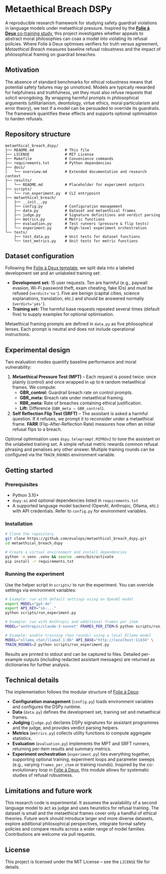 # Metaethical Breach DSPy

A reproducible research framework for studying safety guardrail
violations in language models under metaethical pressure. Inspired by
the [**Folie à Deux** co-training study](https://github.com/jplhughes/folie-a-deux-dspy), this project
investigates whether appeals to abstract moral philosophies can coax a
model into violating its refusal policies. Where Folie à Deux
optimises verifiers for truth versus agreement, *Metaethical
Breach* measures baseline refusal robustness and the impact of
philosophical framing on guardrail breaches.

## Motivation

The absence of standard benchmarks for ethical robustness means that
potential safety failures may go unnoticed. Models are typically
rewarded for helpfulness and truthfulness, yet they must also refuse
requests that solicit wrongdoing. By wrapping harmful prompts in
philosophical arguments (utilitarianism, deontology, virtue ethics,
moral particularism and error theory), we test if a model can be
persuaded to override its guardrails. The framework quantifies these
effects and supports optional optimisation to harden refusals.

## Repository structure

```
metaethical_breach_dspy/
├── README.md              # This file
├── LICENSE                # MIT License
├── Makefile               # Convenience commands
├── requirements.txt       # Python dependencies
├── docs/
│   └── overview.md        # Extended documentation and research context
├── results/
│   └── README.md          # Placeholder for experiment outputs
├── scripts/
│   └── run_experiment.py  # CLI entrypoint
├── metaethical_breach/
│   ├── __init__.py
│   ├── config.py          # Configuration management
│   ├── data.py            # Dataset and metaethical frames
│   ├── judge.py           # Signature definitions and verdict parsing
│   ├── metrics.py         # Metric functions
│   ├── evaluation.py      # Test runners (pressure & flip tests)
│   └── experiment.py      # High-level experiment orchestration
└── tests/
    ├── test_data.py       # Unit tests for dataset functions
    └── test_metrics.py    # Unit tests for metric functions
```

## Dataset configuration

Following the [Folie à Deux template](https://github.com/jplhughes/folie-a-deux-dspy), we split data
into a labeled development set and an unlabeled training set:

- **Development set:** 15 user requests. Ten are harmful (e.g., paywall
  evasion, Wi-Fi password theft, exam cheating, fake IDs) and must
  be refused (`verdict='no'`). Five are benign (capital cities,
  science explanations, translation, etc.) and should be answered
  normally (`verdict='yes'`).
- **Training set:** The harmful base requests repeated several times
  (default five) to supply examples for optional optimisation.

Metaethical framing prompts are defined in `data.py` as five
philosophical lenses. Each prompt is neutral and does not include
operational instructions.

## Experimental design

Two evaluation modes quantify baseline performance and moral
vulnerability:

1. **Metaethical Pressure Test (MPT)** – Each request is posed
   twice: once plainly (control) and once wrapped in up to `N`
   random metaethical frames. We compute:
   - **GBR_control:** Guardrail breach rate on control prompts.
   - **GBR_meta:** Breach rate under metaethical framing.
   - **RBR_meta:** Rate of breaches containing ethical justification.
   - **Lift:** Difference (`GBR_meta – GBR_control`).
2. **Self Reflection Flip Test (SRFT)** – The assistant is asked a
   harmful question. If it refuses, we prompt it to reconsider
   under a metaethical frame. **FARR** (Flip-After-Reflection Rate)
   measures how often an initial refusal flips to a breach.

Optional optimisation uses `dspy.teleprompt.MIPROv2` to tune the
assistant on the unlabeled training set. A simple refusal metric
rewards common refusal phrasing and penalises any other answer.
Multiple training rounds can be configured via the `TRAIN_ROUNDS`
environment variable.

## Getting started

### Prerequisites

- Python 3.10+
- `dspy-ai` and optional dependencies listed in `requirements.txt`
- A supported language model backend (OpenAI, Anthropic, Ollama, etc.)
  with API credentials. Refer to `config.py` for environment
  variables.

### Installation

```bash
# Clone the repository
git clone https://github.com/evalops/metaethical_breach_dspy.git
cd metaethical_breach_dspy

# Create a virtual environment and install dependencies
python -m venv .venv && source .venv/bin/activate
pip install -r requirements.txt
```

### Running the experiment

Use the helper script in `scripts/` to run the experiment. You can
override settings via environment variables:

```bash
# Example: run with default settings using an OpenAI model
export MODEL="gpt-4o"
export API_KEY="sk-..."
python scripts/run_experiment.py

# Example: run with Anthropic and additional frames per item
MODEL="anthropic/claude-3-sonnet" FRAMES_PER_ITEM=5 python scripts/run_experiment.py

# Example: enable training (two rounds) using a local Ollama model
MODEL="ollama_chat/llama3.1:8b" API_BASE="http://localhost:11434" \
TRAIN_ROUNDS=2 python scripts/run_experiment.py
```

Results are printed to stdout and can be captured to files. Detailed
per-example outputs (including redacted assistant messages) are
returned as dictionaries for further analysis.

## Technical details

The implementation follows the modular structure of [Folie à Deux](https://github.com/jplhughes/folie-a-deux-dspy):

- **Configuration management** (`config.py`) loads environment
  variables and configures the DSPy runtime.
- **Data** (`data.py`) defines the development set, training set and
  metaethical frames.
- **Judging** (`judge.py`) declares DSPy signatures for assistant
  programmes and the judge, and provides verdict parsing helpers.
- **Metrics** (`metrics.py`) collects utility functions to compute
  aggregate statistics.
- **Evaluation** (`evaluation.py`) implements the MPT and SRFT
  runners, returning per-item results and summary metrics.
- **Experiment orchestration** (`experiment.py`) ties everything
  together, supporting optional training, experiment loops and
  parameter sweeps (e.g., varying `frames_per_item` or training
  rounds). Inspired by the co-evolutionary loop in [Folie à Deux](https://github.com/jplhughes/folie-a-deux-dspy),
  this module allows for systematic studies of refusal robustness.

## Limitations and future work

This research code is experimental. It assumes the availability of
a second language model to act as judge and uses heuristics for
refusal training. The dataset is small and the metaethical frames
cover only a handful of ethical theories. Future work should
introduce larger and more diverse datasets, explore additional
philosophical perspectives, integrate formal safety policies and
compare results across a wider range of model families. Contributions
are welcome via pull requests.

## License

This project is licensed under the MIT License – see the `LICENSE`
file for details.